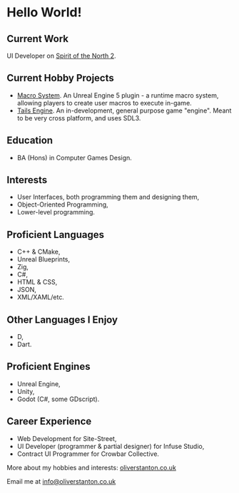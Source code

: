 # Hello World!
## Current Work
UI Developer on [Spirit of the North 2](https://store.steampowered.com/app/1778840/Spirit_of_the_North_2/ "SOTN2 Steam Page").

## Current Hobby Projects
- [Macro System](https://github.com/ostanton/MacroSystem "Macro System GitHub Repo"). An Unreal Engine 5 plugin - a runtime macro system, allowing players to create user macros to execute in-game.
- [Tails Engine](https://github.com/ostanton/TailsEngine "Tails Engine GitHub Repo"). An in-development, general purpose game "engine". Meant to be very cross platform, and uses SDL3.

## Education
- BA (Hons) in Computer Games Design.

## Interests
- User Interfaces, both programming them and designing them,
- Object-Oriented Programming,
- Lower-level programming.

## Proficient Languages
- C++ & CMake,
- Unreal Blueprints,
- Zig,
- C#,
- HTML & CSS,
- JSON,
- XML/XAML/etc.

## Other Languages I Enjoy
- D,
- Dart.

## Proficient Engines
- Unreal Engine,
- Unity,
- Godot (C#, some GDscript).

## Career Experience
- Web Development for Site-Street,
- UI Developer (programmer & partial designer) for Infuse Studio,
- Contract UI Programmer for Crowbar Collective.

More about my hobbies and interests: [oliverstanton.co.uk](https://oliverstanton.co.uk/)

Email me at info@oliverstanton.co.uk

<!--
**ostanton/ostanton** is a ✨ _special_ ✨ repository because its `README.md` (this file) appears on your GitHub profile.

Here are some ideas to get you started:

- 🔭 I’m currently working on ...
- 🌱 I’m currently learning ...
- 👯 I’m looking to collaborate on ...
- 🤔 I’m looking for help with ...
- 💬 Ask me about ...
- 📫 How to reach me: ...
- 😄 Pronouns: ...
- ⚡ Fun fact: ...
-->
